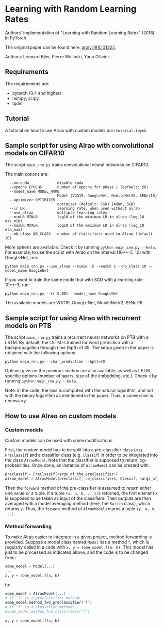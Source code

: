 # Learning with Random Learning Rates

Authors' implementation of "Learning with Random Learning Rates" (2018) in PyTorch.

The original paper can be found here: [arxiv:1810.01322](https://arxiv.org/abs/1810.01322).

Authors: Léonard Blier, Pierre Wolinski, Yann Ollivier.

## Requirements
The requirements are:
* pytorch (0.4 and higher)
* numpy, scipy
* tqdm

## Tutorial

A tutorial on how to use Alrao with custom models is in `tutorial.ipynb`.

## Sample script for using Alrao with convolutional models on CIFAR10

The script `main_cnn.py` trains convolutional neural networks on CIFAR10.

The main options are:
```
  --no-cuda             disable cuda
  --epochs EPOCHS       number of epochs for phase 1 (default: 50)
  --model_name MODEL_NAME
                        Model {VGG19, GoogLeNet, MobileNetV2, SENet18}
  --optimizer OPTIMIZER
                        optimizer (default: SGD) {Adam, SGD}
  --lr LR               learning rate, when used without alrao
  --use_alrao           multiple learning rates
  --minLR MINLR         log10 of the minimum LR in alrao (log_10 eta_min)
  --maxLR MAXLR         log10 of the maximum LR in alrao (log_10 eta_max)
  --nb_class NB_CLASS   number of classifiers used in Alrao (default 10)
```
More options are available. Check it by running `python main_cnn.py --help`.
For example, to use the script with Alrao on the interval (10**-5, 10) with GoogLeNet, run:
```
python main_cnn.py --use_alrao --minLR -5 --maxLR 1 --nb_class 10 --model_name GoogLeNet
```

If you want to train the same model but with SGD with a learning rate 10**-3, run:
```
python main_cnn.py --lr 0.001 --model_name GoogLeNet
```

The available models are VGG19, GoogLeNet, MobileNetV2, SENet18.

## Sample script for using Alrao with recurrent models on PTB

The script `main_rnn.py` trains a recurrent neural networks on PTB with a LSTM. By default, the LSTM is trained for word prediction with a backpropagation through time (bptt) of 35. The setup given in the paper is obtained with the following options:
```
python main_rnn.py --char_prediction --bptt=70
```

Options given in the previous section are also available, as well as LSTM specific options (number of layers, size of the embedding, etc.). Check it by running `python main_rnn.py --help`.

Note: in the code, the loss is computed with the natural logarithm, and not with the binary logarithm as mentioned in the paper. Thus, a conversion is necessary.

## How to use Alrao on custom models


### Custom models

Custom models can be used with some modifications.

First, the custom model has to be split into a pre-classifier class (e.g. `PreClassif`) and a classifier class (e.g. `Classif`) in order to be integrated into the class `AlraoModel`. Note that the classifier is supposed to return log-probabilities. Once done, an instance of `AlraoModel` can be created with:
```python
preclassif = PreClassif(<args_of_the_preclassifier>)
alrao_model = AlraoModel(preclassif, nb_classifiers, Classif, <args_of_the_classifiers>)
```

Then the `forward` method of the pre-classifier is assumed to return either one value or a tuple. If a tuple `(x, a, b, ...)` is returned, the first element `x` is supposed to be taken as input of the classifiers. Their outputs are then averaged with a model averaging method (here, the `Switch` class), which returns `y`. Thus, the `forward` method of `AlraoModel` returns a tuple `(y, a, b, ...)`.

### Method forwarding

To make Alrao easier to integrate in a given project, method forwarding is provided. Suppose a model class named `Model` has a method `f`, which is regularly called in a code with `x, y = some_model.f(a, b)`. This model has just to be processed as indicated above, and the code is to be changed from:
```python
some_model = Model(...)
...
x, y = some_model.f(a, b)
```
to:
```python
some_model = AlraoModel(...)
# if 'f' is a preclassifier method:
some_model.method_fwd_preclassifier('f')
# if 'f' is a classifier method:
#some_model.method_fwd_classifiers('f')
...
x, y = some_model.f(a, b)
```
